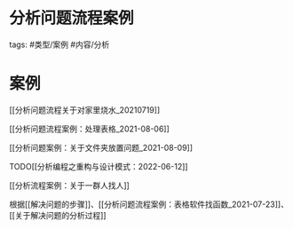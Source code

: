# 分析问题流程案例

tags: #类型/案例  #内容/分析 


# 案例

[[分析问题流程关于对家里烧水_20210719]]

[[分析问题流程案例：处理表格_2021-08-06]]

[[分析问题案例：关于文件夹放置问题_2021-08-09]]

TODO[[分析编程之重构与设计模式：2022-06-12]]


[[分析流程案例：关于一群人找人]]

根据[[解决问题的步骤]]、[[分析问题流程案例：表格软件找函数_2021-07-23]]、[[关于解决问题的分析过程]]


